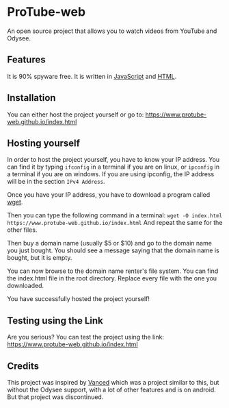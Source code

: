 # ProTube-web
An open source project that allows you to watch videos from YouTube and Odysee.

## Features
It is 90% spyware free. It is written in [JavaScript](https://en.wikipedia.org/wiki/JavaScript) and [HTML](https://en.wikipedia.org/wiki/HTML).

## Installation
You can either host the project yourself or go to:
https://www.protube-web.github.io/index.html

## Hosting yourself
In order to host the project yourself, you have to know your IP address. You can find it by typing `ifconfig` in a terminal if you are on linux, or `ipconfig` in a terminal if you are on windows. If you are using ipconfig, the IP address will be in the section `IPv4 Address`.

Once you have your IP address, you have to download a program called [wget](https://en.wikipedia.org/wiki/Wget).

Then you can type the following command in a terminal:
`
wget -O index.html https://www.protube-web.github.io/index.html
`
And repeat the same for the other files.

Then buy a domain name (usually $5 or $10) and go to the domain name you just bought. You should see a message saying that the domain name is bought, but it is empty.

You can now browse to the domain name renter's file system. You can find the index.html file in the root directory. Replace every file with the one you downloaded.

You have successfully hosted the project yourself!

## Testing using the Link
Are you serious? You can test the project using the link: https://www.protube-web.github.io/index.html

## Credits
This project was inspired by [Vanced](https://www.vancedapp.com/) which was a project similar to this, but without the Odysee support, with a lot of other features and is on android. But that project was discontinued.